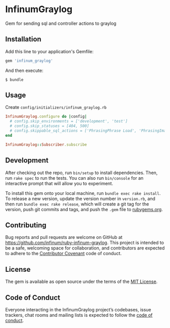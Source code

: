 # InfinumGraylog

Gem for sending sql and controller actions to graylog

## Installation

Add this line to your application's Gemfile:

```ruby
gem 'infinum_graylog'
```

And then execute:

    $ bundle

## Usage

Create `config/initializers/infinum_graylog.rb`

```ruby
InfinumGraylog.configure do |config|
  # config.skip_environments = ['development', 'test']
  # config.skip_statuses = [404, 500]
  # config.skippable_sql_actions = ['PhrasingPhrase Load', 'PhrasingImage Load']
end

InfinumGraylog::Subscriber.subscribe

```

## Development

After checking out the repo, run `bin/setup` to install dependencies. Then, run `rake spec` to run the tests. You can also run `bin/console` for an interactive prompt that will allow you to experiment.

To install this gem onto your local machine, run `bundle exec rake install`. To release a new version, update the version number in `version.rb`, and then run `bundle exec rake release`, which will create a git tag for the version, push git commits and tags, and push the `.gem` file to [rubygems.org](https://rubygems.org).

## Contributing

Bug reports and pull requests are welcome on GitHub at https://github.com/infinum/ruby-infinum-graylog. This project is intended to be a safe, welcoming space for collaboration, and contributors are expected to adhere to the [Contributor Covenant](http://contributor-covenant.org) code of conduct.

## License

The gem is available as open source under the terms of the [MIT License](https://opensource.org/licenses/MIT).

## Code of Conduct

Everyone interacting in the InfinumGraylog project’s codebases, issue trackers, chat rooms and mailing lists is expected to follow the [code of conduct](https://github.com/infinum/ruby-infinum-graylog/blob/master/CODE_OF_CONDUCT.md).
